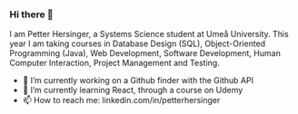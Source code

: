 ### Hi there 👋

 I am Petter Hersinger, a Systems Science student at Umeå University. 
 This year I am taking courses in Database Design (SQL), 
 Object-Oriented Programming (Java), 
 Web Development,
 Software Development,
 Human Computer Interaction,
 Project Management 
 and Testing.

- 🔭 I’m currently working on a Github finder with the Github API
- 🌱 I’m currently learning React, through a course on Udemy
- 📫 How to reach me: linkedin.com/in/petterhersinger
